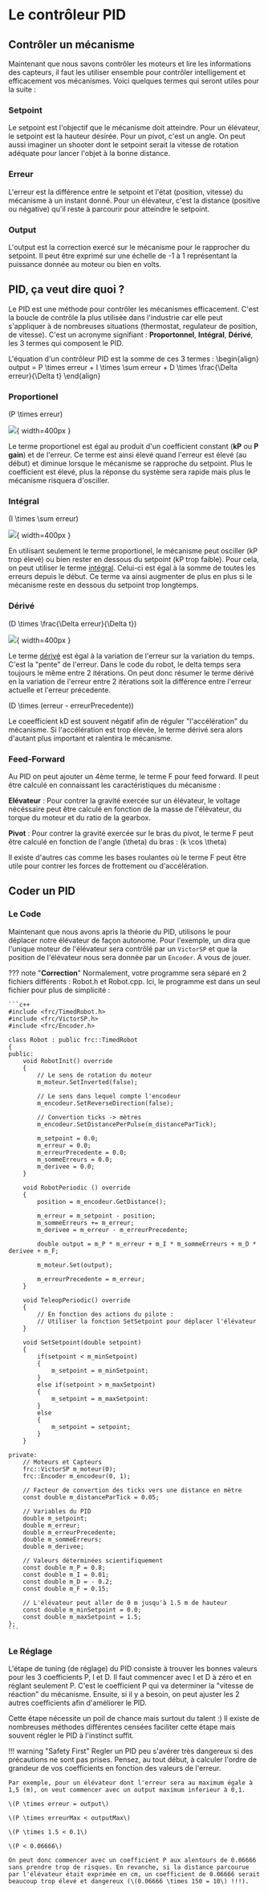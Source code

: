 # Le contrôleur PID

## Contrôler un mécanisme

Maintenant que nous savons contrôler les moteurs et lire les informations des capteurs, il faut les utiliser ensemble pour contrôler intelligement et efficacement vos mécanismes. Voici quelques termes qui seront utiles pour la suite :

### Setpoint
Le setpoint est l'objectif que le mécanisme doit atteindre. Pour un élévateur, le setpoint est la hauteur désirée. Pour un pivot, c'est un angle. On peut aussi imaginer un shooter dont le setpoint serait la vitesse de rotation adéquate pour lancer l'objet à la bonne distance.

### Erreur
L'erreur est la différence entre le setpoint et l'état (position, vitesse) du mécanisme à un instant donné. Pour un élévateur, c'est la distance (positive ou négative) qu'il reste à parcourir pour atteindre le setpoint.

### Output
L'output est la correction exercé sur le mécanisme pour le rapprocher du setpoint. Il peut être exprimé sur une échelle de -1 à 1 représentant la puissance donnée au moteur ou bien en volts.


## PID, ça veut dire quoi ?

Le PID est une méthode pour contrôler les mécanismes efficacement. C'est la boucle de contrôle la plus utilisée dans l'industrie car elle peut s'appliquer à de nombreuses situations (thermostat, regulateur de position, de vitesse). C'est un acronyme signifiant : **Proportonnel**, **Intégral**, **Dérivé**, les 3 termes qui composent le PID.

L'équation d'un contrôleur PID est la somme de ces 3 termes :
\begin{align}
output = P \times erreur + I \times \sum erreur + D \times \frac{\Delta erreur}{\Delta t}
\end{align}

### Proportionel
\(P \times erreur\)

![](https://upload.wikimedia.org/wikipedia/commons/a/a3/PID_varyingP.jpg){ width=400px }

Le terme proportionel est égal au produit d'un coefficient constant (**kP** ou **P gain**) et de l'erreur. Ce terme est ainsi élevé quand l'erreur est élevé (au début) et diminue lorsque le mécanisme se rapproche du setpoint. Plus le coefficient est élevé, plus la réponse du système sera rapide mais plus le mécanisme risquera d'osciller.

### Intégral
\(I \times \sum erreur\)

![](https://upload.wikimedia.org/wikipedia/commons/c/c0/Change_with_Ki.png){ width=400px }

En utilisant seulement le terme proportionel, le mécanisme peut osciller (kP trop élevé) ou bien rester en dessous du setpoint (kP trop faible). Pour cela, on peut utiliser le terme [intégral](https://couleur-science.eu/?d=211a43--les-integrales-en-math). Celui-ci est égal à la somme de toutes les erreurs depuis le début. Ce terme va ainsi augmenter de plus en plus si le mécanisme reste en dessous du setpoint trop longtemps.

### Dérivé
\(D \times \frac{\Delta erreur}{\Delta t}\)

![](https://upload.wikimedia.org/wikipedia/commons/c/c7/Change_with_Kd.png){ width=400px }

Le terme [dérivé](https://couleur-science.eu/?d=94f1c0--les-fonctions-derivees-en-math) est égal à la variation de l'erreur sur la variation du temps. C'est la "pente" de l'erreur.  Dans le code du robot, le delta temps sera toujours le même entre 2 itérations. On peut donc résumer le terme dérivé en la variation de l'erreur entre 2 itérations soit la différence entre l'erreur actuelle et l'erreur précedente.

\(D \times (erreur - erreurPrecedente)\)

Le coeefficient kD est souvent négatif afin de réguler "l'accélération" du mécanisme. Si l'accélération est trop élevée, le terme dérivé sera alors d'autant plus important et ralentira le mécanisme.

### Feed-Forward

Au PID on peut ajouter un 4ème terme, le terme F pour feed forward. Il peut être calculé en connaissant les caractéristiques du mécanisme :

**Elévateur** : Pour contrer la gravité exercée sur un élévateur, le voltage nécéssaire peut être calculé en fonction de la masse de l'élévateur, du torque du moteur et du ratio de la gearbox.

**Pivot** : Pour contrer la gravité exercée sur le bras du pivot, le terme F peut être calculé en fonction de l'angle \(\theta\) du bras : \(k \cos \theta\)

Il existe d'autres cas comme les bases roulantes où le terme F peut être utile pour contrer les forces de frottement ou d'accélération.


## Coder un PID

### Le Code

Maintenant que nous avons apris la théorie du PID, utilisons le pour déplacer notre élévateur de façon autonome. Pour l'exemple, un dira que l'unique moteur de l'élévateur sera contrôlé par un `VictorSP` et que la position de l'élévateur nous sera donnée par un `Encoder`. A vous de jouer.

??? note "**Correction**"
    Normalement, votre programme sera séparé en 2 fichiers différents : Robot.h et Robot.cpp. Ici, le programme est dans un seul fichier pour plus de simplicité :

    ```c++
    #include <frc/TimedRobot.h>
    #include <frc/VictorSP.h>
    #include <frc/Encoder.h>

    class Robot : public frc::TimedRobot
    {
    public:
        void RobotInit() override
        {
            // Le sens de rotation du moteur
            m_moteur.SetInverted(false);

            // Le sens dans lequel compte l'encodeur
            m_encodeur.SetReverseDirection(false);

            // Convertion ticks -> mètres
            m_encodeur.SetDistancePerPulse(m_distanceParTick);

            m_setpoint = 0.0;
            m_erreur = 0.0;
            m_erreurPrecedente = 0.0;
            m_sommeErreurs = 0.0;
            m_derivee = 0.0;
        }

        void RobotPeriodic () override
        {
            position = m_encodeur.GetDistance();

            m_erreur = m_setpoint - position;
            m_sommeErreurs += m_erreur;
            m_derivee = m_erreur - m_erreurPrecedente;

            double output = m_P * m_erreur + m_I * m_sommeErreurs + m_D * derivee + m_F;

            m_moteur.Set(output);

            m_erreurPrecedente = m_erreur;
        }

        void TeleopPeriodic() override
        {
            // En fonction des actions du pilote :
            // Utiliser la fonction SetSetpoint pour déplacer l'élévateur
        }

        void SetSetpoint(double setpoint)
        {
            if(setpoint < m_minSetpoint)
            {
                m_setpoint = m_minSetpoint;
            }
            else if(setpoint > m_maxSetpoint)
            {
                m_setpoint = m_maxSetpoint:
            }
            else
            {
                m_setpoint = setpoint;
            }
        }

    private:
        // Moteurs et Capteurs
        frc::VictorSP m_moteur(0);
        frc::Encoder m_encodeur(0, 1);

        // Facteur de convertion des ticks vers une distance en mètre
        const double m_distanceParTick = 0.05;

        // Variables du PID
        double m_setpoint;
        double m_erreur;
        double m_erreurPrecedente;
        double m_sommeErreurs;
        double m_derivee;

        // Valeurs déterminées scientifiquement
        const double m_P = 0.8;
        const double m_I = 0.01;
        const double m_D = - 0.2;
        const double m_F = 0.15;

        // L'élévateur peut aller de 0 m jusqu'à 1.5 m de hauteur
        const double m_minSetpoint = 0.0;
        const double m_maxSetpoint = 1.5;
    };
    ```

### Le Réglage

L'étape de tuning (de réglage) du PID consiste à trouver les bonnes valeurs pour les 3 coefficients P, I et D. Il faut commencer avec I et D à zéro et en réglant seulement P. C'est le coefficient P qui va determiner la "vitesse de réaction" du mécanisme. Ensuite, si il y a besoin, on peut ajuster les 2 autres coefficients afin d'améliorer le PID.

Cette étape nécessite un poil de chance mais surtout du talent :) Il existe de nombreuses méthodes différentes censées faciliter cette étape mais souvent régler le PID à l'instinct suffit.

!!! warning "Safety First"
    Regler un PID peu s'avérer très dangereux si des précautions ne sont pas prises. Pensez, au tout début, à calculer l'ordre de grandeur de vos coefficients en fonction des valeurs de l'erreur.

    Par exemple, pour un élévateur dont l'erreur sera au maximum égale à 1,5 (m), on veut commencer avec un output maximum inferieur à 0,1.

    \(P \times erreur = output\)

    \(P \times erreurMax < outputMax\)

    \(P \times 1.5 < 0.1\)

    \(P < 0.06666\)

    On peut donc commencer avec un coefficient P aux alentours de 0.06666 sans prendre trop de risques. En revanche, si la distance parcourue par l'élévateur était exprimée en cm, un coefficient de 0.06666 serait beaucoup trop élevé et dangereux (\(0.06666 \times 150 = 10\) !!!).